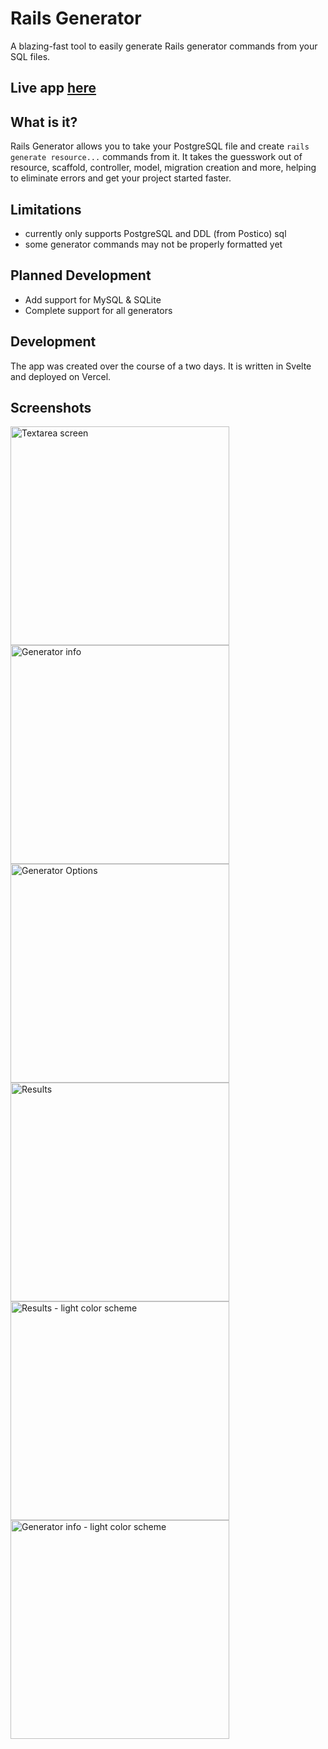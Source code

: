 # Rails Generator

A blazing-fast tool to easily generate Rails generator commands from your SQL files.

## Live app [here](https://www.railsgenerator.com)

## What is it?

Rails Generator allows you to take your PostgreSQL file and create `rails generate resource...` commands from it. It takes the guesswork out of resource, scaffold, controller, model, migration creation and more, helping to eliminate errors and get your project started faster.

## Limitations
- currently only supports PostgreSQL and DDL (from Postico) sql
- some generator commands may not be properly formatted yet

## Planned Development
- Add support for MySQL & SQLite
- Complete support for all generators

## Development

The app was created over the course of a two days. It is written in Svelte and deployed on Vercel.

## Screenshots
<img width="350" alt="Textarea screen" src="https://github.com/brennacodes/railsgenerator/assets/98294995/4171ac3e-9a79-484a-910d-bf76218a26c4">
<img width="350" alt="Generator info" src="https://github.com/brennacodes/railsgenerator/assets/98294995/f919e96d-8b5e-4a28-b449-f9efe55cee76">
<img width="350" alt="Generator Options" src="https://github.com/brennacodes/railsgenerator/assets/98294995/d31278b3-10c6-4e59-affc-51007fc5392c">
<img width="350" alt="Results" src="https://github.com/brennacodes/railsgenerator/assets/98294995/65b2d06a-724e-4af5-8855-c8c1c5c7f94e">
<img width="350" alt="Results - light color scheme" src="https://github.com/brennacodes/railsgenerator/assets/98294995/873a90a5-761b-49e2-8a2c-00389bc7bc4f">
<img width="350" alt="Generator info - light color scheme" src="https://github.com/brennacodes/railsgenerator/assets/98294995/f3fe0536-c5ba-4e39-9f5d-a21b5129a509">


